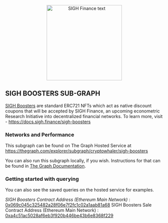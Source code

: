 <p align="center">
<img src="https://user-images.githubusercontent.com/53361416/106990423-3a8ee580-679a-11eb-9094-f275331c0919.png" alt="SIGH Finance text" width="240" height="240">
</p>

## SIGH BOOSTERS SUB-GRAPH
[SIGH Boosters](http://sigh.discount/) are standard ERC721 NFTs which act as native discount coupons that will be accepted by SIGH Finance, an upcoming econometric Research Initiative into decentralized financial networks. To learn more, visit - https://docs.sigh.finance/sigh-boosters

### Networks and Performance
This subgraph can be found on The Graph Hosted Service at https://thegraph.com/explorer/subgraph/cryptowhaler/sigh-boosters

You can also run this subgraph locally, if you wish. Instructions for that can be found in [The Graph Documentation](https://thegraph.com/docs/introduction#what-the-graph-is).

### Getting started with querying
You can also see the saved queries on the hosted service for examples.

*SIGH Boosters Contract Address (Ethereum Main Network)* : [0x069c045c325482a28f06e7f2fc1c02a1aab81a68](https://etherscan.io/address/0x069c045c325482a28f06e7f2fc1c02a1aab81a68)
SIGH Boosters Sale Contract Address (Ethereum Main Network) : [0xa4c51ac5028af6eb3f920b446be43b6e8368f229](https://etherscan.io/address/0xa4c51ac5028af6eb3f920b446be43b6e8368f229)
